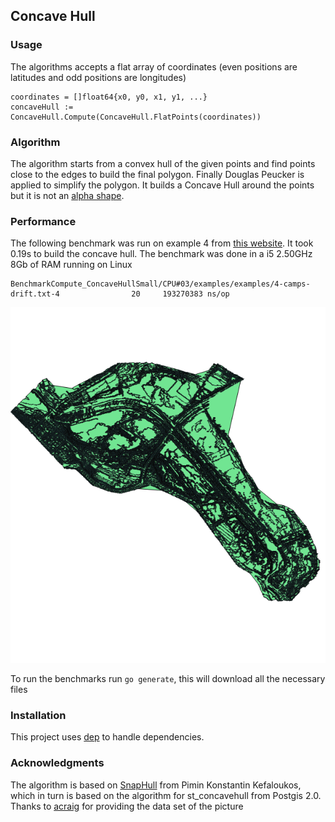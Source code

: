 ## Concave Hull

### Usage

The algorithms accepts a flat array of coordinates (even positions are latitudes and odd positions are longitudes)

    coordinates = []float64{x0, y0, x1, y1, ...}
    concaveHull := ConcaveHull.Compute(ConcaveHull.FlatPoints(coordinates))

### Algorithm

The algorithm starts from a convex hull of the given points and find points close to the edges to build the final polygon. Finally Douglas Peucker is applied to simplify the polygon.
It builds a Concave Hull around the points but it is not an [alpha shape](https://en.wikipedia.org/wiki/Alpha_shape).




### Performance

The following benchmark was run on example 4 from [this website](https://www.codeproject.com/Articles/1201438/The-Concave-Hull-of-a-Set-of-Points). It took 0.19s to build the concave hull. The benchmark was done in a i5 2.50GHz 8Gb of RAM running on Linux

    BenchmarkCompute_ConcaveHullSmall/CPU#03/examples/examples/4-camps-drift.txt-4       	      20	 193270383 ns/op

![Concave hull of a network](./example.png?raw=true "Concave Hull")

To run the benchmarks run `go generate`, this will download all the necessary files

### Installation

This project uses [dep](https://github.com/golang/dep) to handle dependencies.


### Acknowledgments

The algorithm is based on [SnapHull](https://github.com/skipperkongen/jts-algorithm-pack/blob/master/src/org/geodelivery/jap/concavehull/SnapHull.java) from Pimin Konstantin Kefaloukos, which in turn is based on the algorithm for st_concavehull from Postgis 2.0.
Thanks to [acraig](https://github.com/acraig5075) for providing the data set of the picture
